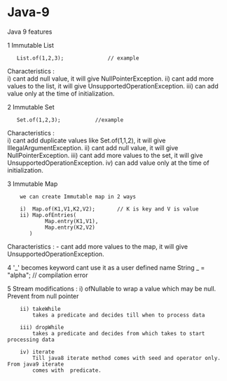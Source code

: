 # Java-9
Java 9 features

1 Immutable List

       List.of(1,2,3);              // example

  Characteristics :                                                                                                
           i) cant add null value, it will give NullPointerException.
           ii) cant add more values to the list, it will give UnsupportedOperationException.
           iii) can add value only at the time of initialization.

 2 Immutable Set
       
       Set.of(1,2,3);           //example
       
   Characteristics :                                                                                                      
           i) cant add duplicate values like Set.of(1,1,2), it will give IllegalArgumentException.
           ii) cant add null value, it will give NullPointerException.
           iii) cant add more values to the set, it will give UnsupportedOperationException.
           iv) can add value only at the time of initialization.

  3 Immutable Map

        we can create Immutable map in 2 ways

        i)  Map.of(K1,V1,K2,V2);       // K is key and V is value
        ii) Map.ofEntries(
                Map.entry(K1,V1),
                Map.entry(K2,V2)
           )

   Characteristics :
           - cant add more values to the map, it will give UnsupportedOperationException.


  4 '_' becomes keyword
        cant use it as a user defined name
            String _ = "alpha";        // compilation error


  5 Stream modifications :
        i) ofNullable
            to wrap a value which may be null. Prevent from null pointer

        ii) takeWhile
            takes a predicate and decides till when to process data

        iii) dropWhile
            takes a predicate and decides from which takes to start processing data

        iv) iterate
            Till java8 iterate method comes with seed and operator only. From java9 iterate
            comes with  predicate.
